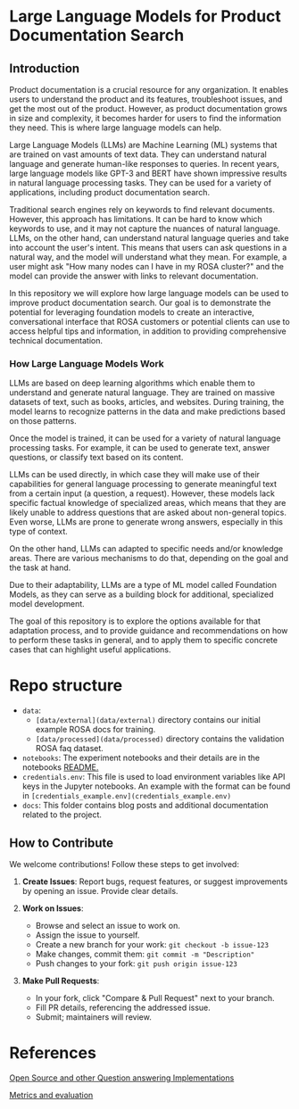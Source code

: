 [Comment]: < Generated with the help of ChatGPT > 
# Large Language Models for Product Documentation Search

## Introduction

Product documentation is a crucial resource for any organization. It enables users to understand the product and its features, troubleshoot issues, and get the most out of the product. However, as product documentation grows in size and complexity, it becomes harder for users to find the information they need. This is where large language models can help.

Large Language Models (LLMs) are Machine Learning (ML) systems that are trained on vast amounts of text data. They can understand natural language and generate human-like responses to queries. In recent years, large language models like GPT-3 and BERT have shown impressive results in natural language processing tasks. They can be used for a variety of applications, including product documentation search.

Traditional search engines rely on keywords to find relevant documents. However, this approach has limitations. It can be hard to know which keywords to use, and it may not capture the nuances of natural language. LLMs, on the other hand, can understand natural language queries and take into account the user's intent. This means that users can ask questions in a natural way, and the model will understand what they mean. For example, a user might ask "How many nodes can I have in my ROSA cluster?" and the model can provide the answer with links to relevant documentation.

In this repository we will explore how large language models can be used to improve product documentation search. Our goal is to demonstrate the potential for leveraging foundation models to create an interactive, conversational interface that ROSA customers or potential clients can use to access helpful tips and information, in addition to providing comprehensive technical documentation.

### How Large Language Models Work

LLMs are based on deep learning algorithms which enable them to understand and generate natural language. They are trained on massive datasets of text, such as books, articles, and websites. During training, the model learns to recognize patterns in the data and make predictions based on those patterns.

Once the model is trained, it can be used for a variety of natural language processing tasks. For example, it can be used to generate text, answer questions, or classify text based on its content.

LLMs can be used directly, in which case they will make use of their capabilities for general language processing to generate meaningful text from a certain input (a question, a request). However, these models lack specific factual knowledge of specialized areas, which means that they are likely unable to address questions that are asked about non-general topics. Even worse, LLMs are prone to generate wrong answers, especially in this type of context.

On the other hand, LLMs can adapted to specific needs and/or knowledge areas. There are various mechanisms to do that, depending on the goal and the task at hand.

Due to their adaptability, LLMs are a type of ML model called Foundation Models, as they can serve as a building block for additional, specialized model development.

The goal of this repository is to explore the options available for that adaptation process, and to provide guidance and recommendations on how to perform these tasks in general, and to apply them to specific concrete cases that can highlight useful applications.

# Repo structure

- `data`: 
	- `[data/external](data/external)` directory contains our initial example ROSA docs for training.
	- `[data/processed](data/processed)` directory contains the validation ROSA faq dataset.
- `notebooks`: The experiment notebooks and their details are in the notebooks [README.](notebooks/README.md)
- `credentials.env`: This file is used to load environment variables like API keys in the Jupyter notebooks. An example with the format can be found in `[credentials_example.env](credentials_example.env)`
- `docs`: This folder contains blog posts and additional documentation related to the project.


## How to Contribute

We welcome contributions! Follow these steps to get involved:

1. **Create Issues**: Report bugs, request features, or suggest improvements by opening an issue. Provide clear details.

2. **Work on Issues**:
   - Browse and select an issue to work on.
   - Assign the issue to yourself.
   - Create a new branch for your work: `git checkout -b issue-123`
   - Make changes, commit them: `git commit -m "Description"`
   - Push changes to your fork: `git push origin issue-123`

3. **Make Pull Requests**:
   - In your fork, click "Compare & Pull Request" next to your branch.
   - Fill PR details, referencing the addressed issue.
   - Submit; maintainers will review.

# References

[Open Source and other Question answering Implementations](https://github.com/redhat-et/foundation-models-for-documentation/issues/9)

[Metrics and evaluation](https://github.com/redhat-et/foundation-models-for-documentation/issues/2)
